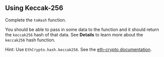 ## Using Keccak-256

Complete the `toHash` function.

You should be able to pass in some data to the function and it should return the `keccak256` hash of that data. See **Details** to learn more about the `keccak256` hash function.

Hint: Use `EthCrypto.hash.keccak256`. See the [eth-crypto documentation](https://github.com/pubkey/eth-crypto).

